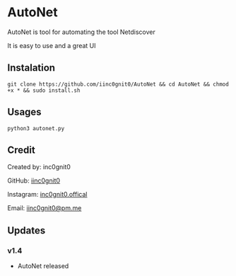 # AutoNet

AutoNet is tool for automating the tool Netdiscover

It is easy to use and a great UI

## Instalation

`git clone https://github.com/iinc0gnit0/AutoNet && cd AutoNet && chmod +x * && sudo install.sh`

## Usages

`python3 autonet.py`

## Credit

Created by: inc0gnit0

GitHub: [iinc0gnit0](https://github.com/iinc0gnit0)

Instagram: [inc0gnit0.offical](https://instagram.com/inc0gnit0.offical)

Email: iinc0gnit0@pm.me

## Updates

### v1.4

- AutoNet released
